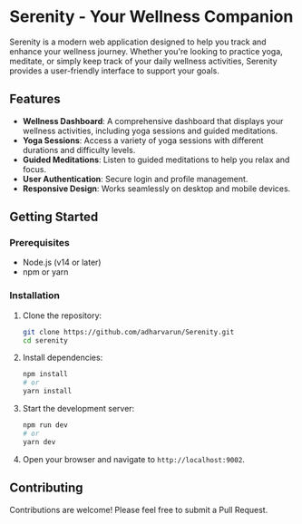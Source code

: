# Serenity - Your Wellness Companion

Serenity is a modern web application designed to help you track and enhance your wellness journey. Whether you're looking to practice yoga, meditate, or simply keep track of your daily wellness activities, Serenity provides a user-friendly interface to support your goals.

## Features

- **Wellness Dashboard**: A comprehensive dashboard that displays your wellness activities, including yoga sessions and guided meditations.
- **Yoga Sessions**: Access a variety of yoga sessions with different durations and difficulty levels.
- **Guided Meditations**: Listen to guided meditations to help you relax and focus.
- **User Authentication**: Secure login and profile management.
- **Responsive Design**: Works seamlessly on desktop and mobile devices.

## Getting Started

### Prerequisites

- Node.js (v14 or later)
- npm or yarn

### Installation

1. Clone the repository:
   ```bash
   git clone https://github.com/adharvarun/Serenity.git
   cd serenity
   ```

2. Install dependencies:
   ```bash
   npm install
   # or
   yarn install
   ```

3. Start the development server:
   ```bash
   npm run dev
   # or
   yarn dev
   ```

4. Open your browser and navigate to `http://localhost:9002`.

## Contributing

Contributions are welcome! Please feel free to submit a Pull Request.